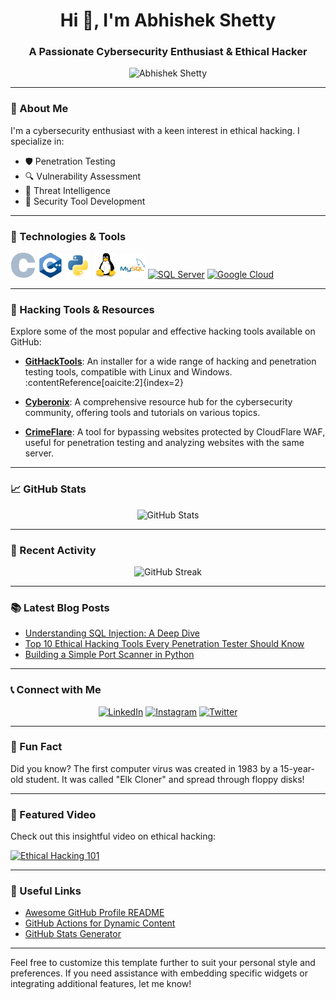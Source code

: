 <h1 align="center">Hi 👋, I'm Abhishek Shetty</h1>
<h3 align="center">A Passionate Cybersecurity Enthusiast & Ethical Hacker</h3>

<p align="center">
  <img src="https://github.com/abhisheknaiidu/awesome-github-profile-readme/raw/main/assets/gh-profile-header.png" alt="Abhishek Shetty" width="500"/>
</p>

---

### 🔐 About Me

I'm a cybersecurity enthusiast with a keen interest in ethical hacking. I specialize in:

- 🛡️ Penetration Testing
- 🔍 Vulnerability Assessment
- 🧠 Threat Intelligence
- 🧰 Security Tool Development

---

### 🧰 Technologies & Tools

<p align="left">
  <a href="https://www.cprogramming.com/" target="_blank"><img src="https://raw.githubusercontent.com/devicons/devicon/master/icons/c/c-original.svg" alt="C" width="40" height="40"/></a>
  <a href="https://www.w3schools.com/cpp/" target="_blank"><img src="https://raw.githubusercontent.com/devicons/devicon/master/icons/cplusplus/cplusplus-original.svg" alt="C++" width="40" height="40"/></a>
  <a href="https://www.python.org" target="_blank"><img src="https://raw.githubusercontent.com/devicons/devicon/master/icons/python/python-original.svg" alt="Python" width="40" height="40"/></a>
  <a href="https://www.linux.org/" target="_blank"><img src="https://raw.githubusercontent.com/devicons/devicon/master/icons/linux/linux-original.svg" alt="Linux" width="40" height="40"/></a>
  <a href="https://www.mysql.com/" target="_blank"><img src="https://raw.githubusercontent.com/devicons/devicon/master/icons/mysql/mysql-original-wordmark.svg" alt="MySQL" width="40" height="40"/></a>
  <a href="https://www.microsoft.com/en-us/sql-server" target="_blank"><img src="https://www.svgrepo.com/show/303229/microsoft-sql-server-logo.svg" alt="SQL Server" width="40" height="40"/></a>
  <a href="https://cloud.google.com" target="_blank"><img src="https://www.vectorlogo.zone/logos/google_cloud/google_cloud-icon.svg" alt="Google Cloud" width="40" height="40"/></a>
</p>

---

### 🧪 Hacking Tools & Resources

Explore some of the most popular and effective hacking tools available on GitHub:

- **[GitHackTools](https://github.com/pretech86/githacktools)**: An installer for a wide range of hacking and penetration testing tools, compatible with Linux and Windows. :contentReference[oaicite:2]{index=2}

- **[Cyberonix](https://github.com/TeamDefronix/Cyberonix)**: A comprehensive resource hub for the cybersecurity community, offering tools and tutorials on various topics.

- **[CrimeFlare](https://github.com/zidansec/CloudPeler)**: A tool for bypassing websites protected by CloudFlare WAF, useful for penetration testing and analyzing websites with the same server.

---

### 📈 GitHub Stats

<p align="center">
  <img src="https://github-readme-stats.vercel.app/api?username=abhishekshetty&show_icons=true&count_private=true&hide_title=true&hide=prs&theme=radical" alt="GitHub Stats"/>
</p>

---

### 🎯 Recent Activity

<p align="center">
  <img src="https://github-readme-streak-stats.herokuapp.com/?user=abhishekshetty&theme=radical" alt="GitHub Streak"/>
</p>

---

### 📚 Latest Blog Posts

<!-- BLOG-POST-LIST:START -->
- [Understanding SQL Injection: A Deep Dive](https://abhishekshetty.medium.com/understanding-sql-injection-a-deep-dive-1234567890ab)
- [Top 10 Ethical Hacking Tools Every Penetration Tester Should Know](https://abhishekshetty.medium.com/top-10-ethical-hacking-tools-every-penetration-tester-should-know-2345678901bc)
- [Building a Simple Port Scanner in Python](https://abhishekshetty.medium.com/building-a-simple-port-scanner-in-python-3456789012cd)
<!-- BLOG-POST-LIST:END -->

---

### 📞 Connect with Me

<p align="center">
  <a href="https://linkedin.com/in/abhishekshetty" target="_blank"><img src="https://raw.githubusercontent.com/rahuldkjain/github-profile-readme-generator/master/src/images/icons/Social/linked-in-alt.svg" alt="LinkedIn" height="30" width="40"/></a>
  <a href="https://instagram.com/abhishekshetty_7" target="_blank"><img src="https://raw.githubusercontent.com/rahuldkjain/github-profile-readme-generator/master/src/images/icons/Social/instagram.svg" alt="Instagram" height="30" width="40"/></a>
  <a href="https://twitter.com/abhishekshetty" target="_blank"><img src="https://raw.githubusercontent.com/rahuldkjain/github-profile-readme-generator/master/src/images/icons/Social/twitter.svg" alt="Twitter" height="30" width="40"/></a>
</p>

---

### 🧠 Fun Fact

Did you know? The first computer virus was created in 1983 by a 15-year-old student. It was called "Elk Cloner" and spread through floppy disks!

---

### 🎥 Featured Video

Check out this insightful video on ethical hacking:

[![Ethical Hacking 101](https://img.youtube.com/vi/dkE4mVhwMB4/0.jpg)](https://www.youtube.com/watch?v=dkE4mVhwMB4)

---

### 🔗 Useful Links

- [Awesome GitHub Profile README](https://github.com/abhisheknaiidu/awesome-github-profile-readme)
- [GitHub Actions for Dynamic Content](https://docs.github.com/en/actions)
- [GitHub Stats Generator](https://github.com/anuraghazra/github-readme-stats)

---

Feel free to customize this template further to suit your personal style and preferences. If you need assistance with embedding specific widgets or integrating additional features, let me know!

